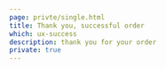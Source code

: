 ```yaml
---
page: privte/single.html
title: Thank you, successful order
which: ux-success
description: thank you for your order
private: true
---
```

